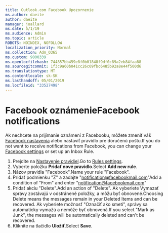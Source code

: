```yaml
---
title: Outlook.com Facebook Upozornenie
ms.author: daeite
author: daeite
manager: joallard
ms.date: 5/1/19
ms.audience: Admin
ms.topic: article
ROBOTS: NOINDEX, NOFOLLOW
localization_priority: Normal
ms.collection: Adm_O365
ms.custom: 9000339
ms.openlocfilehash: 744857bb459e8f0b01848f9df0c89a2eb84faa88
ms.sourcegitcommit: 1f3c9a60b041cc26c09fbc6485b92a8e44f500d6
ms.translationtype: MT
ms.contentlocale: sk-SK
ms.lasthandoff: 05/01/2019
ms.locfileid: "33527498"
---
```

# <a name="facebook-notifications"></a><span data-ttu-id="183a2-102">Facebook oznámenie</span><span class="sxs-lookup"><span data-stu-id="183a2-102">Facebook notifications</span></span>

<span data-ttu-id="183a2-103">Ak nechcete na prijímanie oznámení z Facebooku, môžete zmeniť váš [Facebook nastavenia](https://www.facebook.com/settings?tab=notifications) alebo nastaviť pravidlo pre doručenú poštu.</span><span class="sxs-lookup"><span data-stu-id="183a2-103">If you do not want to receive notifications from Facebook, you can change your [Facebook settings](https://www.facebook.com/settings?tab=notifications) or set up an Inbox Rule.</span></span>

1. <span data-ttu-id="183a2-104">Prejdite na [Nastavenie pravidiel](https://outlook.live.com/mail/options/mail/rules/inboxRules).</span><span class="sxs-lookup"><span data-stu-id="183a2-104">Go to [Rules settings](https://outlook.live.com/mail/options/mail/rules/inboxRules).</span></span>
1. <span data-ttu-id="183a2-105">Vyberte položku **Pridať nové pravidlo**.</span><span class="sxs-lookup"><span data-stu-id="183a2-105">Select **Add new rule**.</span></span>
1. <span data-ttu-id="183a2-106">Názov pravidla "Facebook".</span><span class="sxs-lookup"><span data-stu-id="183a2-106">Name your rule "Facebook".</span></span>
1. <span data-ttu-id="183a2-107">Pridať podmienku "Z" a zadajte "notification@facebookmail.com"</span><span class="sxs-lookup"><span data-stu-id="183a2-107">Add a condition of "From" and enter "notification@facebookmail.com"</span></span>
1. <span data-ttu-id="183a2-108">Pridať akciu "Delete".</span><span class="sxs-lookup"><span data-stu-id="183a2-108">Add an action of "Delete".</span></span> <span data-ttu-id="183a2-109">Ak vyberiete Vymazať správy zostávajú v odstránené položky, a môžu byť obnovené.</span><span class="sxs-lookup"><span data-stu-id="183a2-109">Choosing Delete means the messages remain in your Deleted Items and can be recovered.</span></span> <span data-ttu-id="183a2-110">Ak vyberiete možnosť "Označiť ako smeti", správy sa automaticky vymažú a nemôže byť obnovená.</span><span class="sxs-lookup"><span data-stu-id="183a2-110">If you select "Mark as Junk", the messages will be automatically deleted and can't be recovered.</span></span>
1. <span data-ttu-id="183a2-111">Kliknite na tlačidlo **Uložiť**.</span><span class="sxs-lookup"><span data-stu-id="183a2-111">Select **Save**.</span></span>